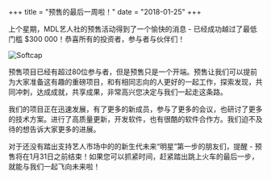 +++
title = "预售的最后一周啦！"
date = "2018-01-25"
+++

上个星期，MDL艺人社的预售活动得到了一个愉快的消息 - 已经成功越过了最低门槛 $300 000！恭喜所有的投资者，参与者与伙伴们！

![Softcap](https://github.com/Vitiv/blog/raw/master/softcap.png)

预售项目已经有超过80位参与者，但是预售只是一个开端。预售让我们可以提前为大家准备这有趣的重磅项目，和有相同志向的人更好的一起工作，探索发现，共同冲刺，达成成就，共享成果，非常高兴您决定与我们一起走这条路。

我们的项目正在迅速发展，有了更多的新成员，参与了更多的会议，也研讨了更多的技术方案。进行了高质量更新，开发软件，也有很酷的软件合作方。我们迫不及待的想告诉大家更多的进展。

对于还没有踏出支持艺人市场中的的新生代未来“明星”第一步的朋友们，提醒 - 预售将在1月31日之前结束！如果您可以抓紧时间，赶紧踏出跳上火车的最后一步，就能与我们一起飞向未来啦！
